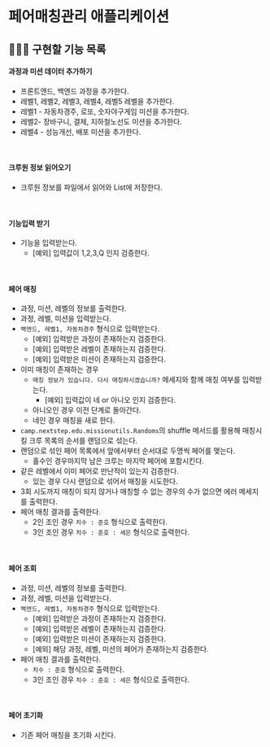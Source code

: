 
# 페어매칭관리 애플리케이션

## 👩🏻‍💻 구현할 기능 목록

#### 과정과 미션 데이터 추가하기

- 프론트엔드, 백엔드 과정을 추가한다.
- 레벨1, 레벨2, 레벨3, 레벨4, 레벨5 레벨을 추가한다.
- 레벨1 - 자동차경주, 로또, 숫자야구게임 미션을 추가한다.
- 레벨2- 장바구니, 결제, 지하철노선도 미션을 추가한다.
- 레벨4 - 성능개선, 배포 미션을 추가한다.

<br>

#### 크루원 정보 읽어오기

- 크루원 정보를 파일에서 읽어와 List에 저장한다.

<br>

#### 기능입력 받기

- 기능을 입력받는다.
    - [예외] 입력값이 1,2,3,Q 인지 검증한다.

<br>

#### 페어 매칭

- 과정, 미션, 레벨의 정보를 출력한다.
- 과정, 레벨, 미션을 입력받는다.
- `백엔드, 레벨1, 자동차경주` 형식으로 입력받는다.
  - [예외] 입력받은 과정이 존재하는지 검증한다.
  - [예외] 입력받은 레벨이 존재하는지 검증한다.
  - [예외] 입력받은 미션이 존재하는지 검증한다.
- 이미 매칭이 존재하는 경우
    - `매칭 정보가 있습니다. 다시 매칭하시겠습니까?` 메세지와 함께 매칭 여부를 입력받는다.
      - [예외] 입력값이 네 or 아니오 인지 검증한다.
    - 아니오인 경우 이전 단계로 돌아간다.
    - 네인 경우 매칭을 새로 한다.
- `camp.nextstep.edu.missionutils.Randoms`의 shuffle 메서드를 활용해 매칭시킬 크루 목록의 순서를 랜덤으로 섞는다.
- 랜덤으로 섞인 페어 목록에서 앞에서부터 순서대로 두명씩 페어를 맺는다.
    - 홀수인 경우마지막 남은 크루는 마지막 페어에 포함시킨다.
- 같은 레벨에서 이미 페어로 만난적이 있는지 검증한다.
    - 있는 경우 다시 랜덤으로 섞어서 매칭을 시도한다.
- 3회 시도까지 매칭이 되지 않거나 매칭할 수 없는 경우의 수가 없으면 에러 메세지를 출력한다.
- 페어 매칭 결과를 출력한다.
    - 2인 조인 경우 `치수 : 준호` 형식으로 출력한다.
    - 3인 조인 경우 `치수 : 준호 : 세은` 형식으로 출력한다.

<br>

#### 페어 조회

- 과정, 미션, 레벨의 정보를 출력한다.
- 과정, 레벨, 미션을 입력받는다.
- `백엔드, 레벨1, 자동차경주` 형식으로 입력받는다.
  - [예외] 입력받은 과정이 존재하는지 검증한다.
  - [예외] 입력받은 레벨이 존재하는지 검증한다.
  - [예외] 입력받은 미션이 존재하는지 검증한다.
  - [예외] 해당 과정, 레벨, 미션의 페어가 존재하는지 검증한다.
- 페어 매칭 결과를 출력한다.
    - `치수 : 준호` 형식으로 출력한다.
    - 3인 조인 경우 `치수 : 준호 : 세은` 형식으로 출력한다.


<br>

#### 페어 초기화

- 기존 페어 매칭을 초기화 시킨다.

<br>
